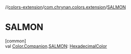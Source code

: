 //[colors-extension](../../index.md)/[com.chrynan.colors.extension](index.md)/[SALMON](-s-a-l-m-o-n.md)

# SALMON

[common]\
val [Color.Companion](../../../colors-core/colors-core/com.chrynan.colors/-color/-companion/index.md).[SALMON](-s-a-l-m-o-n.md): [HexadecimalColor](../../../colors-core/colors-core/com.chrynan.colors/-hexadecimal-color/index.md)
